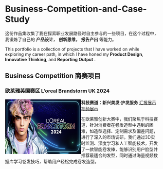 # Business-Competition-and-Case-Study

这份作品集收集了我在探索职业发展路径时自主参与的一些项目，在这个过程中，我锻炼了自己的 **产品设计**， **创新思维**， **报告产出** 等能力。

This portfolio is a collection of projects that I have worked on while exploring my career path, in which I have honed my **Product Design**, **Innovative Thinking**, and **Reporting Output** .

## Business Competition 商赛项目

### 欧莱雅英国赛区 L'oreal Brandstorm UK 2024 

<img align="left" width="250" height="180" src="https://raw.githubusercontent.com/Zyinqi/Image-Base/refs/heads/main/Loreal%20Coverpage.png"> **科技赛道：新兴美发·护发服务**   [汇报展示](https://github.com/Zyinqi/Business-Competition-and-Case-Study/blob/main/2024%20Loreal%20Brandstorm/Weplus_slides_LorealBrandstorm2024.pdf) [视频展示](https://drive.google.com/file/d/1aqfN__-NlmC4Ois2nV2Xztm08vZalpV0/view?usp=drive_link)

在欧莱雅创新大赛中，我们聚焦于科技赛道，针对消费者在卷发造型中遇到的困难，如造型选择、定制需求及偏差问题，进行了深入的市场调研。我们通过3D实时监测、深度学习和人工智能技术，开发了一款智能卷发棒，能够识别用户脸型并推荐最适合的发型，同时通过海量视频数据库学习卷发技巧，帮助用户轻松完成卷发造型。

<br />